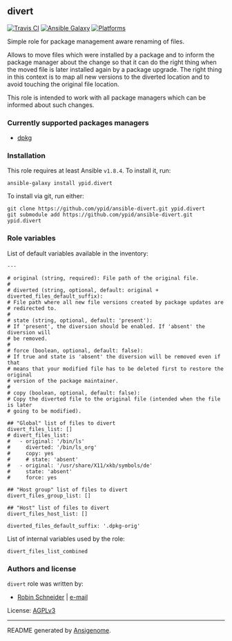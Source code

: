 ## divert

[![Travis CI](http://img.shields.io/travis/ypid/ansible-divert.svg?style=flat)](http://travis-ci.org/ypid/ansible-divert)
[![Ansible Galaxy](http://img.shields.io/badge/galaxy-ypid.divert-660198.svg?style=flat)](https://galaxy.ansible.com/list#/roles/4668)
[![Platforms](http://img.shields.io/badge/platforms-debian%20/%20ubuntu-lightgrey.svg?style=flat)](#)


Simple role for package management aware renaming of files.

Allows to move files which were installed by a package and to inform the package manager about the change so that it can do the right thing when the moved file is later installed again by a package upgrade. The right thing in this context is to map all new versions to the diverted location and to avoid touching the original file location.

This role is intended to work with all package managers which can be informed about such changes.

### Currently supported packages managers

* [dpkg](https://en.wikipedia.org/wiki/Dpkg)

### Installation

This role requires at least Ansible `v1.8.4`. To install it, run:

    ansible-galaxy install ypid.divert

To install via git, run either:

    git clone https://github.com/ypid/ansible-divert.git ypid.divert
    git submodule add https://github.com/ypid/ansible-divert.git ypid.divert




### Role variables

List of default variables available in the inventory:

    ---
    
    # original (string, required): File path of the original file.
    #
    # diverted (string, optional, default: original + diverted_files_default_suffix):
    # File path where all new file versions created by package updates are
    # redirected to.
    #
    # state (string, optional, default: 'present'):
    # If 'present', the diversion should be enabled. If 'absent' the diversion will
    # be removed.
    #
    # force (boolean, optional, default: false):
    # If true and state is 'absent' the diversion will be removed even if that
    # means that your modified file has to be deleted first to restore the original
    # version of the package maintainer.
    #
    # copy (boolean, optional, default: false):
    # Copy the diverted file to the original file (intended when the file is later
    # going to be modified).
    
    ## "Global" list of files to divert
    divert_files_list: []
    # divert_files_list:
    #   - original: '/bin/ls'
    #     diverted: '/bin/ls_org'
    #     copy: yes
    #     # state: 'absent'
    #   - original: '/usr/share/X11/xkb/symbols/de'
    #     state: 'absent'
    #     force: yes
    
    ## "Host group" list of files to divert
    divert_files_group_list: []
    
    ## "Host" list of files to divert
    divert_files_host_list: []
    
    diverted_files_default_suffix: '.dpkg-orig'

List of internal variables used by the role:

    divert_files_list_combined


### Authors and license

`divert` role was written by:

- [Robin Schneider](https://github.com/ypid) | [e-mail](mailto:ypid@riseup.net)

License: [AGPLv3](https://tldrlegal.com/license/gnu-affero-general-public-license-v3-%28agpl-3.0%29)

***

README generated by [Ansigenome](https://github.com/nickjj/ansigenome/).

